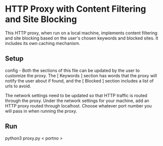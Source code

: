 # HTTP Proxy with Content Filtering and Site Blocking

This HTTP proxy, when run on a local machine, implements content filtering and site blocking based on the user's chosen keywords and blocked sites. It includes its own caching mechanism.

## Setup

config - Both the sections of this file can be updated by the user to customize the proxy. The [ Keywords ] section has words that the proxy will notify the user about if found, and the [ Blocked ] section includes a list of urls to avoid. 

The network settings need to be updated so that HTTP traffic is routed through the proxy. Under the network settings for your machine, add an HTTP proxy routed through localhost. Choose whatever port number you will pass in when running the proxy.

## Run

python3 proxy.py < portno >
